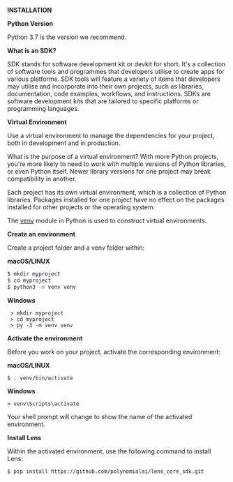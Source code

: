 **INSTALLATION**

**Python Version**

Python 3.7 is the version we recommend.

**What is an SDK?**

SDK stands for software development kit or devkit for short. It's a collection of software tools and programmes that developers utilise to create apps for various platforms. SDK tools will feature a variety of items that developers may utilise and incorporate into their own projects, such as libraries, documentation, code examples, workflows, and instructions. SDKs are software development kits that are tailored to specific platforms or programming languages.

**Virtual Environment**

Use a virtual environment to manage the dependencies for your project, both in development and in production.

What is the purpose of a virtual environment? With more Python projects, you're more likely to need to work with multiple versions of Python libraries, or even Python itself. Newer library versions for one project may break compatibility in another.

Each project has its own virtual environment, which is a collection of Python libraries. Packages installed for one project have no effect on the packages installed for other projects or the operating system.

The [venv](https://docs.python.org/3/library/venv.html#module-venv) module in Python is used to construct virtual environments.

**Create an environment**

Create a project folder and a venv folder within:

**macOS/LINUX**

```bash
$ mkdir myproject
$ cd myproject
$ python3 -m venv venv
```
**Windows**

```
 > mkdir myproject
 > cd myproject
 > py -3 -m venv venv
```
**Activate the environment**

Before you work on your project, activate the corresponding environment:

**macOS/LINUX**

```
$ . venv/bin/activate
```
**Windows**
```
> venv\Scripts\activate
```

Your shell prompt will change to show the name of the activated environment.

**Install Lens**

Within the activated environment, use the following command to install Lens:

```bash
$ pip install https://github.com/polynomialai/lens_core_sdk.git
```
